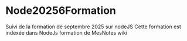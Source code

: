 # Node20256Formation
Suivi de la formation de septembre 2025 sur nodeJS 
Cette formation est indexée dans NodeJs formation de
MesNotes wiki
